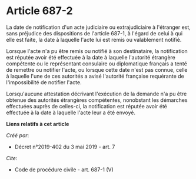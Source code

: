 # Article 687-2

La date de notification d'un acte judiciaire ou extrajudiciaire à l'étranger est, sans préjudice des dispositions de
l'article 687-1, à l'égard de celui à qui elle est faite, la date à laquelle l'acte lui est remis ou valablement notifié. 

Lorsque l'acte n'a pu être remis ou notifié à son destinataire, la notification est réputée avoir été effectuée à la date à
laquelle l'autorité étrangère compétente ou le représentant consulaire ou diplomatique français a tenté de remettre ou
notifier l'acte, ou lorsque cette date n'est pas connue, celle à laquelle l'une de ces autorités a avisé l'autorité française
requérante de l'impossibilité de notifier l'acte. 

Lorsqu'aucune attestation décrivant l'exécution de la demande n'a pu être obtenue des autorités étrangères compétentes,
nonobstant les démarches effectuées auprès de celles-ci, la notification est réputée avoir été effectuée à la date à laquelle
l'acte leur a été envoyé.

**Liens relatifs à cet article**

_Créé par_:

  - Décret n°2019-402 du 3 mai 2019 - art. 7

_Cite_:

  - Code de procédure civile - art. 687-1 (V)
